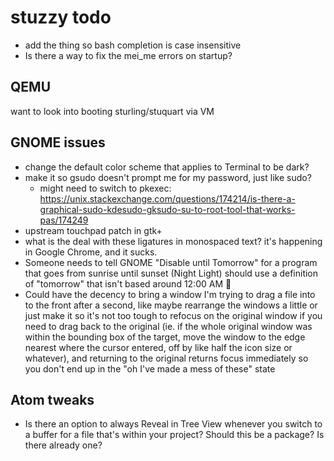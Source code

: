 # stuzzy todo

- add the thing so bash completion is case insensitive
- Is there a way to fix the mei_me errors on startup?

## QEMU

want to look into booting sturling/stuquart via VM

## GNOME issues

- change the default color scheme that applies to Terminal to be dark?
- make it so gsudo doesn't prompt me for my password, just like sudo?
  - might need to switch to pkexec: https://unix.stackexchange.com/questions/174214/is-there-a-graphical-sudo-kdesudo-gksudo-su-to-root-tool-that-works-pas/174249
- upstream touchpad patch in gtk+
- what is the deal with these ligatures in monospaced text? it's happening in Google Chrome, and it sucks.
- Someone needs to tell GNOME "Disable until Tomorrow" for a program that goes from sunrise until sunset (Night Light) should use a definition of "tomorrow" that isn't based around 12:00 AM :facepalm:
- Could have the decency to bring a window I'm trying to drag a file into to the front after a second, like maybe rearrange the windows a little or just make it so it's not too tough to refocus on the original window if you need to drag back to the original (ie. if the whole original window was within the bounding box of the target, move the window to the edge nearest where the cursor entered, off by like half the icon size or whatever), and returning to the original returns focus immediately so you don't end up in the "oh I've made a mess of these" state

## Atom tweaks

- Is there an option to always Reveal in Tree View whenever you switch to a buffer for a file that's within your project? Should this be a package? Is there already one?
